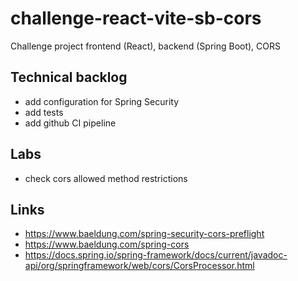 # challenge-react-vite-sb-cors
Challenge project frontend (React), backend (Spring Boot), CORS

## Technical backlog
* add configuration for Spring Security
* add tests
* add github CI pipeline

## Labs
* check cors allowed method restrictions

## Links
* https://www.baeldung.com/spring-security-cors-preflight
* https://www.baeldung.com/spring-cors
* https://docs.spring.io/spring-framework/docs/current/javadoc-api/org/springframework/web/cors/CorsProcessor.html

